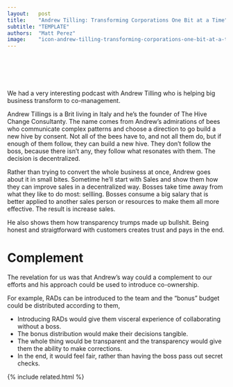 ```yaml
---
layout:   post
title:    "Andrew Tilling: Transforming Corporations One Bit at a Time"
subtitle: "TEMPLATE"
authors:  "Matt Perez"
image:    "icon-andrew-tilling-transforming-corporations-one-bit-at-a-time.svg"
---
```


<div style="display:none;">
 <p>We had a very interesting podcast with Andrew Tilling who is helping big business transform to co-management. But his approach could be use to introduce co-ownership!</p>
</div>

<h1>&nbsp;</h1>
 <p>We had a very interesting podcast with Andrew Tilling who is helping big business transform to co-management.</p>
 <p>Andrew Tillings is a Brit living in Italy and he&rsquo;s the founder of The Hive Change Consultanty. The name comes from Andrew&rsquo;s admirations of bees who communicate complex patterns and choose a direction to go build a new hive by consent. Not all of the bees have to, and not all them do, but if enough of them follow, they can build a new hive. They don&rsquo;t follow the boss, because there isn&rsquo;t any, they follow what resonates with them. The decision is decentralized.</p>
 <p>Rather than trying to convert the whole business at once, Andrew goes about it in small bites. Sometime he&rsquo;ll start with Sales and show them how they can improve sales in a decentralized way. Bosses take time away from what they like to do most: sellling. Bosses consume a big salary that is better applied to another sales person or resources to make them all more effective. The result is increase sales.</p>
 <p>He also shows them how transparency trumps made up bullshit. Being honest and straigtforward with customers creates trust and pays in the end.</p>

<h1>Complement</h1>
 <p>The revelation for us was that Andrew&rsquo;s way could a complement to our efforts and his approach could be used to introduce co-ownership.</p>
 <p>For example, RADs can be introduced to the team and the &ldquo;bonus&rdquo; budget could be distributed according to them,</p>
  <ul>
   <li>Introducing RADs would give them visceral experience of collaborating without a boss.</li>
   <li>The bonus distribution would make their decisions tangible.</li>
   <li>The whole thing would be transparent and the transparency would give them the ability to make corrections.</li>
   <li>In the end, it would feel fair, rather than having the boss pass out secret checks.</li>
  </ul>

{% include related.html %}